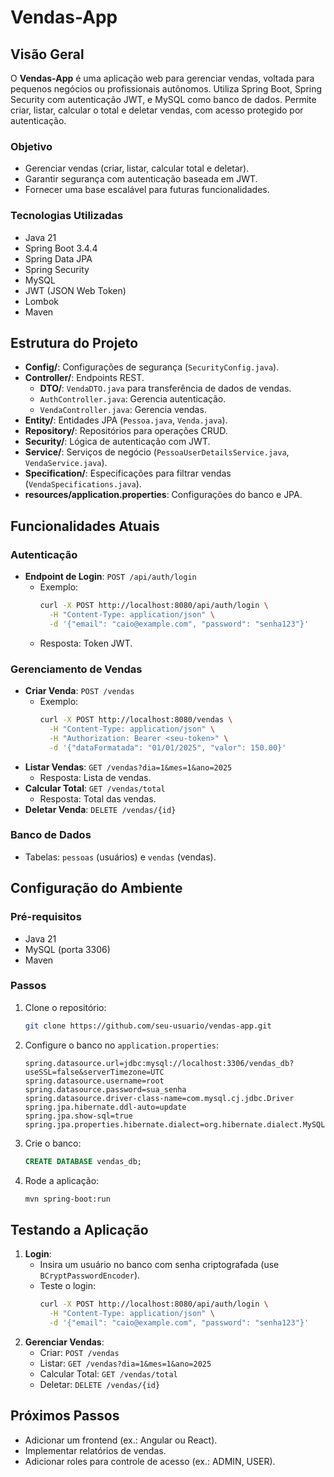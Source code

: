 # Vendas-App

## Visão Geral
O **Vendas-App** é uma aplicação web para gerenciar vendas, voltada para pequenos negócios ou profissionais autônomos. Utiliza Spring Boot, Spring Security com autenticação JWT, e MySQL como banco de dados. Permite criar, listar, calcular o total e deletar vendas, com acesso protegido por autenticação.

### Objetivo
- Gerenciar vendas (criar, listar, calcular total e deletar).
- Garantir segurança com autenticação baseada em JWT.
- Fornecer uma base escalável para futuras funcionalidades.

### Tecnologias Utilizadas
- Java 21
- Spring Boot 3.4.4
- Spring Data JPA
- Spring Security
- MySQL
- JWT (JSON Web Token)
- Lombok
- Maven

## Estrutura do Projeto
- **Config/**: Configurações de segurança (`SecurityConfig.java`).
- **Controller/**: Endpoints REST.
  - **DTO/**: `VendaDTO.java` para transferência de dados de vendas.
  - `AuthController.java`: Gerencia autenticação.
  - `VendaController.java`: Gerencia vendas.
- **Entity/**: Entidades JPA (`Pessoa.java`, `Venda.java`).
- **Repository/**: Repositórios para operações CRUD.
- **Security/**: Lógica de autenticação com JWT.
- **Service/**: Serviços de negócio (`PessoaUserDetailsService.java`, `VendaService.java`).
- **Specification/**: Especificações para filtrar vendas (`VendaSpecifications.java`).
- **resources/application.properties**: Configurações do banco e JPA.

## Funcionalidades Atuais
### Autenticação
- **Endpoint de Login**: `POST /api/auth/login`
  - Exemplo:
    ```bash
    curl -X POST http://localhost:8080/api/auth/login \
      -H "Content-Type: application/json" \
      -d '{"email": "caio@example.com", "password": "senha123"}'
    ```
  - Resposta: Token JWT.

### Gerenciamento de Vendas
- **Criar Venda**: `POST /vendas`
  - Exemplo:
    ```bash
    curl -X POST http://localhost:8080/vendas \
      -H "Content-Type: application/json" \
      -H "Authorization: Bearer <seu-token>" \
      -d '{"dataFormatada": "01/01/2025", "valor": 150.00}'
    ```
- **Listar Vendas**: `GET /vendas?dia=1&mes=1&ano=2025`
  - Resposta: Lista de vendas.
- **Calcular Total**: `GET /vendas/total`
  - Resposta: Total das vendas.
- **Deletar Venda**: `DELETE /vendas/{id}`

### Banco de Dados
- Tabelas: `pessoas` (usuários) e `vendas` (vendas).

## Configuração do Ambiente
### Pré-requisitos
- Java 21
- MySQL (porta 3306)
- Maven

### Passos
1. Clone o repositório:
   ```bash
   git clone https://github.com/seu-usuario/vendas-app.git
   ```
2. Configure o banco no `application.properties`:
   ```
   spring.datasource.url=jdbc:mysql://localhost:3306/vendas_db?useSSL=false&serverTimezone=UTC
   spring.datasource.username=root
   spring.datasource.password=sua_senha
   spring.datasource.driver-class-name=com.mysql.cj.jdbc.Driver
   spring.jpa.hibernate.ddl-auto=update
   spring.jpa.show-sql=true
   spring.jpa.properties.hibernate.dialect=org.hibernate.dialect.MySQLDialect
   ```
3. Crie o banco:
   ```sql
   CREATE DATABASE vendas_db;
   ```
4. Rode a aplicação:
   ```bash
   mvn spring-boot:run
   ```

## Testando a Aplicação
1. **Login**:
   - Insira um usuário no banco com senha criptografada (use `BCryptPasswordEncoder`).
   - Teste o login:
     ```bash
     curl -X POST http://localhost:8080/api/auth/login \
       -H "Content-Type: application/json" \
       -d '{"email": "caio@example.com", "password": "senha123"}'
     ```
2. **Gerenciar Vendas**:
   - Criar: `POST /vendas`
   - Listar: `GET /vendas?dia=1&mes=1&ano=2025`
   - Calcular Total: `GET /vendas/total`
   - Deletar: `DELETE /vendas/{id}`

## Próximos Passos
- Adicionar um frontend (ex.: Angular ou React).
- Implementar relatórios de vendas.
- Adicionar roles para controle de acesso (ex.: ADMIN, USER).